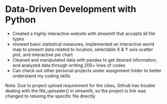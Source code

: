 # Data-Driven Development with Python
* Created a highly interactive website with streamlit that accepts all file types
* showed basic statistical measures, implemented an interactive world map to present data related to location, selectable X & Y axis scatter plot, and interactive pie chart
* Cleaned and manipulated data with pandas to get desired information, and analyzed data through writing 200+ lines of codes
* Can check out other personal projects under assignment folder to better understand my coding skills

Note: Due to project upload requirement for the class, Github has trouble dealing with the file_uploader() in streamlit, so the project is link was changed to relaxing the specific file directly 
